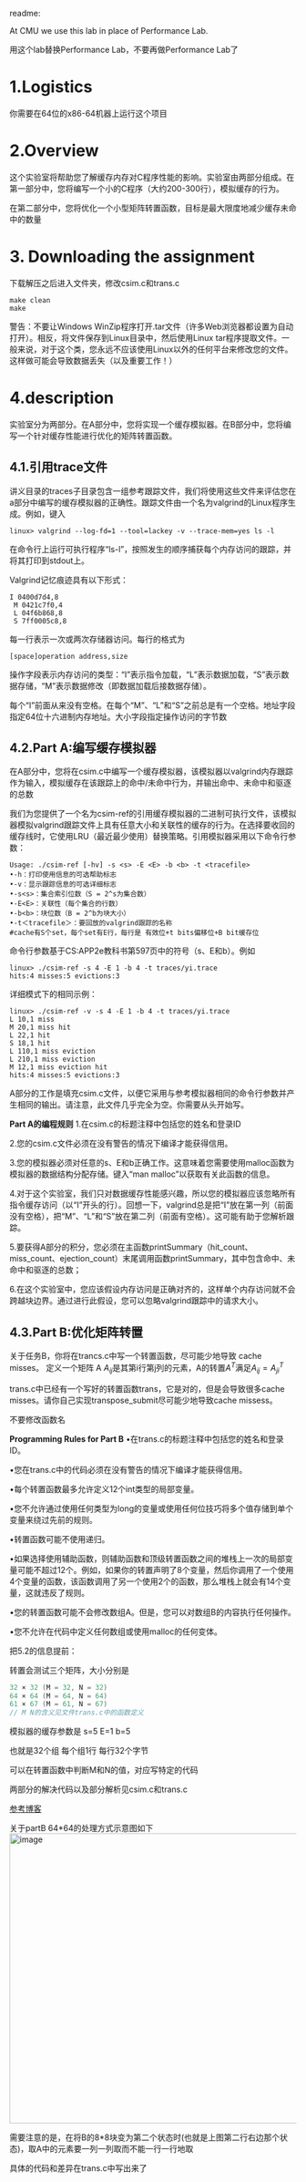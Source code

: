 readme:

At CMU we use this lab in place of Performance Lab.

用这个lab替换Performance Lab，不要再做Performance Lab了

# 1.Logistics
你需要在64位的x86-64机器上运行这个项目

# 2.Overview
这个实验室将帮助您了解缓存内存对C程序性能的影响。实验室由两部分组成。在第一部分中，您将编写一个小的C程序（大约200-300行），模拟缓存的行为。

在第二部分中，您将优化一个小型矩阵转置函数，目标是最大限度地减少缓存未命中的数量
# 3. Downloading the assignment
下载解压之后进入文件夹，修改csim.c和trans.c

```shell
make clean
make
```
警告：不要让Windows WinZip程序打开.tar文件（许多Web浏览器都设置为自动打开）。相反，将文件保存到Linux目录中，然后使用Linux tar程序提取文件。一般来说，对于这个类，您永远不应该使用Linux以外的任何平台来修改您的文件。这样做可能会导致数据丢失（以及重要工作！）
# 4.description
实验室分为两部分。在A部分中，您将实现一个缓存模拟器。在B部分中，您将编写一个针对缓存性能进行优化的矩阵转置函数。
## 4.1.引用trace文件
讲义目录的traces子目录包含一组参考跟踪文件，我们将使用这些文件来评估您在a部分中编写的缓存模拟器的正确性。跟踪文件由一个名为valgrind的Linux程序生成。例如，键入
```shell
linux> valgrind --log-fd=1 --tool=lackey -v --trace-mem=yes ls -l
```
在命令行上运行可执行程序“ls-l”，按照发生的顺序捕获每个内存访问的跟踪，并将其打印到stdout上。

Valgrind记忆痕迹具有以下形式：

```
I 0400d7d4,8
 M 0421c7f0,4
 L 04f6b868,8
 S 7ff0005c8,8
```

每一行表示一次或两次存储器访问。每行的格式为
```
[space]operation address,size
```
操作字段表示内存访问的类型：“I”表示指令加载，“L”表示数据加载，“S”表示数据存储，“M”表示数据修改（即数据加载后接数据存储）。

每个“I”前面从来没有空格。在每个“M”、“L”和“S”之前总是有一个空格。地址字段指定64位十六进制内存地址。大小字段指定操作访问的字节数
## 4.2.Part A:编写缓存模拟器
在A部分中，您将在csim.c中编写一个缓存模拟器，该模拟器以valgrind内存跟踪作为输入，模拟缓存在该跟踪上的命中/未命中行为，并输出命中、未命中和驱逐的总数

我们为您提供了一个名为csim-ref的引用缓存模拟器的二进制可执行文件，该模拟器模拟valgrind跟踪文件上具有任意大小和关联性的缓存的行为。在选择要收回的缓存线时，它使用LRU（最近最少使用）替换策略。引用模拟器采用以下命令行参数：
```shell
Usage: ./csim-ref [-hv] -s <s> -E <E> -b <b> -t <tracefile>
•-h：打印使用信息的可选帮助标志
•-v：显示跟踪信息的可选详细标志
•-s<s>：集合索引位数（S = 2^s为集合数）
•-E<E>：关联性（每个集合的行数）
•-b<b>：块位数（B = 2^b为块大小）
•-t＜tracefile＞：要回放的valgrind跟踪的名称
#cache有S个set，每个set有E行，每行是 有效位+t bits偏移位+B bit缓存位

```
命令行参数基于CS:APP2e教科书第597页中的符号（s、E和b）。例如
```shell
linux> ./csim-ref -s 4 -E 1 -b 4 -t traces/yi.trace
hits:4 misses:5 evictions:3
```
详细模式下的相同示例：
```shell
linux> ./csim-ref -v -s 4 -E 1 -b 4 -t traces/yi.trace
L 10,1 miss
M 20,1 miss hit
L 22,1 hit
S 18,1 hit
L 110,1 miss eviction
L 210,1 miss eviction
M 12,1 miss eviction hit
hits:4 misses:5 evictions:3
```
A部分的工作是填充csim.c文件，以便它采用与参考模拟器相同的命令行参数并产生相同的输出。请注意，此文件几乎完全为空。你需要从头开始写。

**Part A的编程规则**
1.在csim.c的标题注释中包括您的姓名和登录ID

2.您的csim.c文件必须在没有警告的情况下编译才能获得信用。

3.您的模拟器必须对任意的s、E和b正确工作。这意味着您需要使用malloc函数为模拟器的数据结构分配存储。键入“man malloc”以获取有关此函数的信息。

4.对于这个实验室，我们只对数据缓存性能感兴趣，所以您的模拟器应该忽略所有指令缓存访问（以“I”开头的行）。回想一下，valgrind总是把“I”放在第一列（前面没有空格），把“M”、“L”和“S”放在第二列（前面有空格）。这可能有助于您解析跟踪。

5.要获得A部分的积分，您必须在主函数printSummary（hit_count、miss_count、ejection_count）末尾调用函数printSummary，其中包含命中、未命中和驱逐的总数；

6.在这个实验室中，您应该假设内存访问是正确对齐的，这样单个内存访问就不会跨越块边界。通过进行此假设，您可以忽略valgrind跟踪中的请求大小。

## 4.3.Part B:优化矩阵转置
关于任务B，你将在trancs.c中写一个转置函数，尽可能少地导致 cache misses。
定义一个矩阵 A $A_{ij}$是其第i行第j列的元素，A的转置$A^T$满足$A_{ij}=A^T_{ji}$

trans.c中已经有一个写好的转置函数trans，它是对的，但是会导致很多cache misses。请你自己实现transpose_submit尽可能少地导致cache missess。

不要修改函数名

**Programming Rules for Part B**
•在trans.c的标题注释中包括您的姓名和登录ID。

•您在trans.c中的代码必须在没有警告的情况下编译才能获得信用。

•每个转置函数最多允许定义12个int类型的局部变量。

•您不允许通过使用任何类型为long的变量或使用任何位技巧将多个值存储到单个变量来绕过先前的规则。

•转置函数可能不使用递归。

•如果选择使用辅助函数，则辅助函数和顶级转置函数之间的堆栈上一次的局部变量可能不超过12个。例如，如果你的转置声明了8个变量，然后你调用了一个使用4个变量的函数，该函数调用了另一个使用2个的函数，那么堆栈上就会有14个变量，这就违反了规则。

•您的转置函数可能不会修改数组A。但是，您可以对数组B的内容执行任何操作。

•您不允许在代码中定义任何数组或使用malloc的任何变体。

把5.2的信息提前：

转置会测试三个矩阵，大小分别是
``` cpp
32 × 32 (M = 32, N = 32)
64 × 64 (M = 64, N = 64)
61 × 67 (M = 61, N = 67)
// M N的含义见文件trans.c中的函数定义
```
模拟器的缓存参数是 s=5 E=1 b=5

也就是32个组 每个组1行 每行32个字节

可以在转置函数中判断M和N的值，对应写特定的代码

两部分的解决代码以及部分解析见csim.c和trans.c

[参考博客](https://zhuanlan.zhihu.com/p/410662053)

关于partB 64*64的处理方式示意图如下
<img width="509" alt="image" src="https://github.com/RaDsZ2z/CSAPP/assets/129292565/7bcdfacc-51c7-4af3-9692-378877ed3f14">


需要注意的是，在将B的8*8块变为第二个状态时(也就是上图第二行右边那个状态)，取A中的元素要一列一列取而不能一行一行地取

具体的代码和差异在trans.c中写出来了
